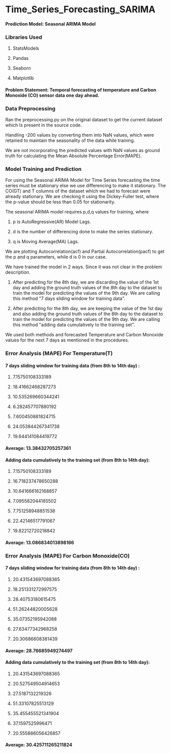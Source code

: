 # Time_Series_Forecasting_SARIMA

#### Prediction Model: Seasonal ARIMA Model
### Libraries Used
1) StatsModels

2) Pandas

3) Seaborn

4) Matplotlib
#### Problem Statement: Temporal forecasting of temperature and Carbon Monoxide (CO) sensor data one day ahead.
### Data Preprocessing
Ran the preprocessing.py on the original dataset to get the current dataset which Is present in the source code. 

Handling -200 values by converting them into NaN values, which were retained to maintain the seasonality of the data while training.

 We are not incorporating the predicted values with NaN values as ground truth for calculating the Mean Absolute Percentage Error(MAPE).
### Model Training and Prediction
For using the Seasonal ARIMA Model for Time Series forecasting the time series must be stationary else we use differencing to make it stationary. The CO(GT) and T columns of the dataset which we had to forecast were already stationary. We are checking it using the Dickey-Fuller test, where the p-value should be less than 0.05 for stationarity.

The seasonal ARIMA model requires p,d,q values for training, where 

1) p is AutoRegressive(AR) Model Lags.

2) d is the number of differencing done to make the series stationary. 

3) q is Moving Average(MA) Lags.

We are plotting Autocorrelation(acf) and Partial Autocorrelation(pacf) to get the p and q parameters, while d is 0 in our case.

We have trained the model in 2 ways. Since it was not clear in the problem description.

1) After predicting for the 8th day, we are discarding the value of the 1st day and adding the ground truth values of the 8th day to the dataset to train the model for predicting the values of the 9th day. We are calling this method "7 days sliding window for training data".

2)  After predicting for the 8th day, we are keeping the value of the 1st day and also adding the ground truth values of the 8th day to the dataset to train the model for predicting the values of the 9th day. We are calling this method "adding data cumulatively to the training set".

We used both methods and forecasted Temperature and Carbon Monoxide values for the next 7 days as mentioned in the procedures.

### Error Analysis (MAPE) For Temperature(T)
#### 7 days sliding window for training data (from 8th to 14th day) :
1) 7.15750108333189

2) 18.41662468287273

3) 10.535269660344241

4) 6.282457707880192

5) 7.600450881824715

6) 24.053844267341738

7) 19.644141084419772

#### Average:  13.38432705257361
#### Adding data cumulatively to the training set (from 8th to 14th day):
1) 7.15750108333189

2) 16.718237478650288

3) 10.641666162168857

4) 7.095582044185502

5) 7.751258948851538

6) 22.42146517791067

7) 19.82212720218842

#### Average: 13.086834013898166
### Error Analysis (MAPE) For Carbon Monoxide(CO)
#### 7 days sliding window for training data (from 8th to 14th day) :
1) 20.431543697088365

2) 18.251331272997575

3) 28.40753180615475

4) 51.26244820005628

5) 35.07352195942088

6) 27.63477342968258

7) 20.30686608381439
#### Average:  28.76685949274497
#### Adding data cumulatively to the training set (from 8th to 14th day):
1) 20.431543697088365

2) 20.527549504914653

3) 27.5187132219326

4) 51.33107825513129

5) 35.455455521341904

6) 37.1597525996471

7) 20.555886056426857
#### Average: 30.425711265211824
